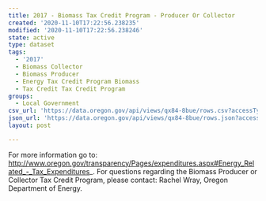```yaml
---
title: 2017 - Biomass Tax Credit Program - Producer Or Collector
created: '2020-11-10T17:22:56.238235'
modified: '2020-11-10T17:22:56.238246'
state: active
type: dataset
tags:
  - '2017'
  - Biomass Collector
  - Biomass Producer
  - Energy Tax Credit Program Biomass
  - Tax Credit Tax Credit Program
groups:
  - Local Government
csv_url: 'https://data.oregon.gov/api/views/qx84-8bue/rows.csv?accessType=DOWNLOAD'
json_url: 'https://data.oregon.gov/api/views/qx84-8bue/rows.json?accessType=DOWNLOAD'
layout: post

---
```

For more information go to: http://www.oregon.gov/transparency/Pages/expenditures.aspx#Energy_Related_-_Tax_Expenditures_. For questions regarding the Biomass Producer or Collector Tax Credit Program, please contact: Rachel Wray, Oregon Department of Energy.

